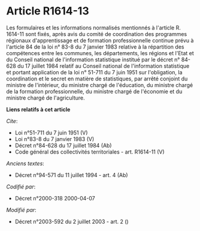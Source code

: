 # Article R1614-13

Les formulaires et les informations normalisés mentionnés à l'article R. 1614-11 sont fixés, après avis du comité de
coordination des programmes régionaux d'apprentissage et de formation professionnelle continue prévu à l'article 84 de la loi
n° 83-8 du 7 janvier 1983 relative à la répartition des compétences entre les communes, les départements, les régions et
l'Etat et du Conseil national de l'information statistique institué par le décret n° 84-628 du 17 juillet 1984 relatif au
Conseil national de l'information statistique et portant application de la loi n° 51-711 du 7 juin 1951 sur l'obligation, la
coordination et le secret en matière de statistiques, par arrêté conjoint du ministre de l'intérieur, du ministre chargé de
l'éducation, du ministre chargé de la formation professionnelle, du ministre chargé de l'économie et du ministre chargé de
l'agriculture.

**Liens relatifs à cet article**

_Cite_:

  - Loi n°51-711 du 7 juin 1951 (V)
  - Loi n°83-8 du 7 janvier 1983 (V)
  - Décret n°84-628 du 17 juillet 1984 (Ab)
  - Code général des collectivités territoriales - art. R1614-11 (V)

_Anciens textes_:

  - Décret n°94-571 du 11 juillet 1994 - art. 4 (Ab)

_Codifié par_:

  - Décret n°2000-318 2000-04-07

_Modifié par_:

  - Décret n°2003-592 du 2 juillet 2003 - art. 2 ()
